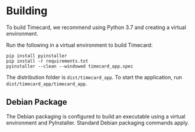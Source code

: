 # Building

To build Timecard, we recommend using Python 3.7 and creating a virtual
environment.

Run the following in a virtual environment to build Timecard:

```
pip install pyinstaller
pip install -r requirements.txt
pyinstaller --clean --windowed timecard_app.spec
```

The distribution folder is `dist/timecard_app`. To start the application,
run `dist/timecard_app/timecard_app`.

## Debian Package

The Debian packaging is configured to build an executable using
a virtual environment and PyInstaller. Standard Debian packaging commands
apply.
